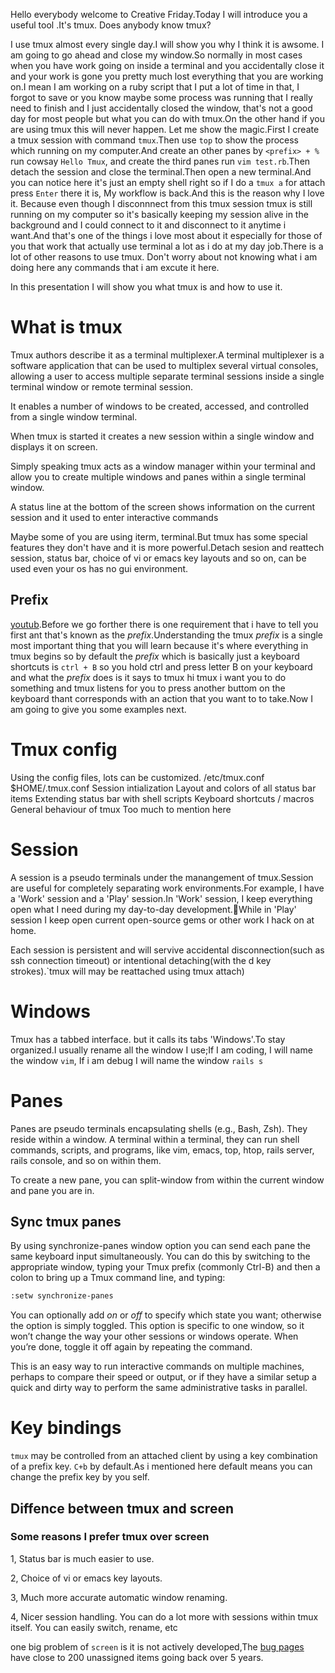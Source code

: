 Hello everybody welcome to Creative Friday.Today I will introduce you a useful tool .It's tmux. Does anybody know tmux?

I use tmux almost every single day.I will show you why I think it is awsome.
I am going to go ahead and close my window.So normally in most cases when you have work going on inside a terminal and you accidentally close it and your work is gone you pretty much lost everything that you are working on.I mean I am working on a ruby script that I put a lot of time in that, I forgot to save or you know maybe some process was running that I really need to finish and I just accidentally closed the window, that's not a good day for most people but what you can do with tmux.On the other hand if you are using tmux this will never happen.
Let me show the magic.First I create a tmux session with command `tmux`.Then use `top` to show the process which running on my computer.And create an other panes by `<prefix> + %` run cowsay `Hello Tmux`, and create the third panes run `vim test.rb`.Then detach the session and close the terminal.Then open a new terminal.And you can notice here it's just an empty shell right so if I do a `tmux a` for attach press `Enter` there it is, My workflow is back.And this is the reason why I love it. Because even though I disconnnect from this tmux session tmux is still running on my computer so it's basically keeping my session alive in the background and I could connect to it and disconnect to it anytime i want.And that's one of the things i love most about it especially for those of you that work that actually use terminal a lot as i do at my day job.There is a lot of other reasons to use tmux.
Don't worry about not knowing what i am doing here any commands that i am excute it here.

In this presentation I will show you what tmux is and how to use it.

# What is tmux

Tmux authors describe it as a terminal multiplexer.A terminal multiplexer is a software application that can be used to multiplex several virtual consoles, allowing a user to access multiple separate terminal sessions inside a single terminal window or remote terminal session.

It enables a number of windows to be created, accessed, and controlled from a single window terminal.

When tmux is started it creates a new session within a single window and displays it on screen.

Simply speaking tmux acts as a window manager within your terminal and allow you to create multiple windows and panes within a single terminal window.

A status line at the bottom of the screen shows information on the current session and it used to enter interactive commands

Maybe some of you are using iterm, terminal.But tmux has some special features they don't have and it is more powerful.Detach sesion and reattech session, status bar, choice of vi or emacs key layouts and so on, can be used even your os has no gui environment.

## Prefix

[youtub](https://youtu.be/FEfuXRTqINg?t=21s).Before we go forther there is one requirement that i have to tell you first ant that's known as the *prefix*.Understanding the tmux *prefix* is a single most important thing that you will learn because it's where everything in tmux begins so by default the *prefix* which is basically just a keyboard shortcuts is `ctrl + B` so you hold ctrl and press letter B on your keyboard and what the *prefix* does is it says to tmux hi tmux i want you to do something and tmux listens for you to press another buttom on the keyboard thant  corresponds with an action that you want to to take.Now I am going to give you some examples next.

# Tmux config
Using the config files, lots can be customized. /etc/tmux.conf $HOME/.tmux.conf Session intialization Layout and colors of all status bar items Extending status bar with shell scripts Keyboard shortcuts / macros General behaviour of tmux Too much to mention here

# Session
A session is a pseudo terminals under the manangement of tmux.Session are useful for completely separating work environments.For example, I have a 'Work' session and a 'Play' session.In 'Work' session, I keep everything open what I need during my day-to-day development.While in 'Play' session I keep open current open-source gems or other work I hack on at home.

Each session is persistent and will servive accidental disconnection(such as ssh connection timeout) or intentional detaching(with the <prefix> d key strokes).`tmux will may be reattached using tmux attach)

# Windows
Tmux has a tabbed interface. but it calls its tabs 'Windows'.To stay organized.I usually rename all the window I use;If I am coding, I will name the window `vim`, If i am debug I will name the window `rails s`

# Panes

Panes are pseudo terminals encapsulating shells (e.g., Bash, Zsh). They reside within a window. A terminal within a terminal, they can run shell commands, scripts, and programs, like vim, emacs, top, htop, rails server, rails console, and so on within them.

To create a new pane, you can split-window from within the current window and pane you are in.

## Sync tmux panes

By using synchronize-panes window option you can send each pane the same keyboard input simultaneously.
You can do this by switching to the appropriate window, typing your Tmux prefix (commonly Ctrl-B) and then a colon to bring up a Tmux command line, and typing:
```sh
:setw synchronize-panes
```

You can optionally add *on* or *off* to specify which state you want; otherwise the option is simply toggled. This option is specific to one window, so it won’t change the way your other sessions or windows operate. When you’re done, toggle it off again by repeating the command.

This is an easy way to run interactive commands on multiple machines, perhaps to compare their speed or output, or if they have a similar setup a quick and dirty way to perform the same administrative tasks in parallel.

# Key bindings

`tmux` may be controlled from an attached client by using a key combination of a prefix key. `C+b` by default.As i mentioned here default means you can change the prefix key by you self.

## Diffence between tmux and screen

### Some reasons I prefer tmux over screen

1, Status bar is much easier to use.

2, Choice of vi or emacs key layouts.

3, Much more accurate automatic window renaming.

4, Nicer session handling. You can do a lot more with sessions within tmux itself. You can easily switch, rename, etc

one big problem of `screen` is it is not actively developed,The [bug pages](https://savannah.gnu.org/bugs/?group=screen&func=browse&set=open&msort=0&advsrch=0&morder=bug_id%3C&offset=0#results) have close to 200 unassigned items going back over 5 years.
